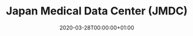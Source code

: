 ---
title: "Japan Medical Data Center (JMDC)"
subtitle: ""
summary: "Data from 60 Society-Managed Health Insurance plans covering workers aged 18 to 65  and  their dependents (children younger than 18 years old and elderly peopleolder than 65 years old). JMDC data includes membership status of the insured people and claims data provided byinsurers under contract (e.g. patient-level demographic information, inpatient and outpatient data inclusive of diagnosis and procedures, and prescriptions as dispensed claims information)"
owners:
  - organisation: "Janssen R&D"
    lead: "Janssen R&D"
    alternate: "See Grid"
country: "Japan"
type: "Insurance claims"
omop: "CDM v5.3"
dbms: "SQL Server"
patient_count: "5.5m"
has_covid: "N"
first_time: "No"
data_history: "2005 – "
references: [""]

authors: 
    - "Janssen R&D"
tags: []
categories: ["dataset"]
date: 2020-03-28T00:00:00+01:00
lastmod: 2020-03-28T00:00:00+01:00
featured: false
draft: false

links:
    - icon: globe
      icon_pack: fas
      name: More information
      url: ""
image:
      placement: 1
      caption: ""
      focal_point: ""
      preview_only: false
      alt_text: ""
projects: []
---
